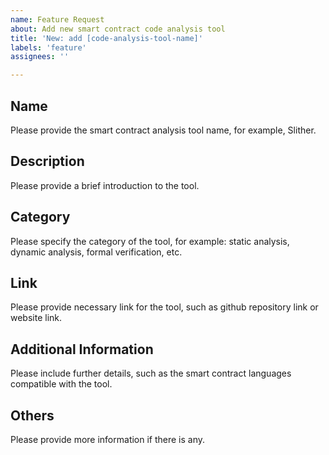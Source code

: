 ```yaml
---
name: Feature Request
about: Add new smart contract code analysis tool
title: 'New: add [code-analysis-tool-name]'
labels: 'feature'
assignees: ''

---
```


## Name
Please provide the smart contract analysis tool name, for example, Slither.

## Description
Please provide a brief introduction to the tool.

## Category
Please specify the category of the tool, for example: static analysis, dynamic analysis, formal verification, etc.

## Link
Please provide necessary link for the tool, such as github repository link or website link.

## Additional Information
Please include further details, such as the smart contract languages compatible with the tool.

## Others
Please provide more information if there is any.